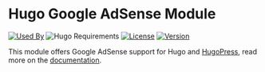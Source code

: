 # Hugo Google AdSense Module

[![Used By](https://img.shields.io/badge/dynamic/json?color=success&label=used+by&query=repositories_humanize&logo=hugo&style=flat-square&url=https://api.razonyang.com/v1/github/dependents/hugomods/google-adsense)](https://github.com/hugomods/google-adsense/network/dependents)
![Hugo Requirements](https://img.shields.io/badge/dynamic/json?color=important&label=requirements&query=requirements&logo=hugo&style=flat-square&url=https://api.razonyang.com/v1/hugo/modules/github.com/hugomods/google-adsense)
[![License](https://img.shields.io/github/license/hugomods/google-adsense?style=flat-square)](https://github.com/hugomods/google-adsense/blob/main/LICENSE)
[![Version](https://img.shields.io/github/v/tag/hugomods/google-adsense?label=version&style=flat-square)](https://github.com/hugomods/google-adsense/tags)

This module offers Google AdSense support for Hugo and [HugoPress](https://hugomods.com/en/docs/hugopress), read more on the [documentation](https://hugomods.com/en/docs/google-adsense).

